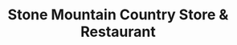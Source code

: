 ---
title: "Stone Mountain Country Store & Restaurant"
url: /traphill/stone-mountain-country-store-and-restaurant/
shop: convenience
---